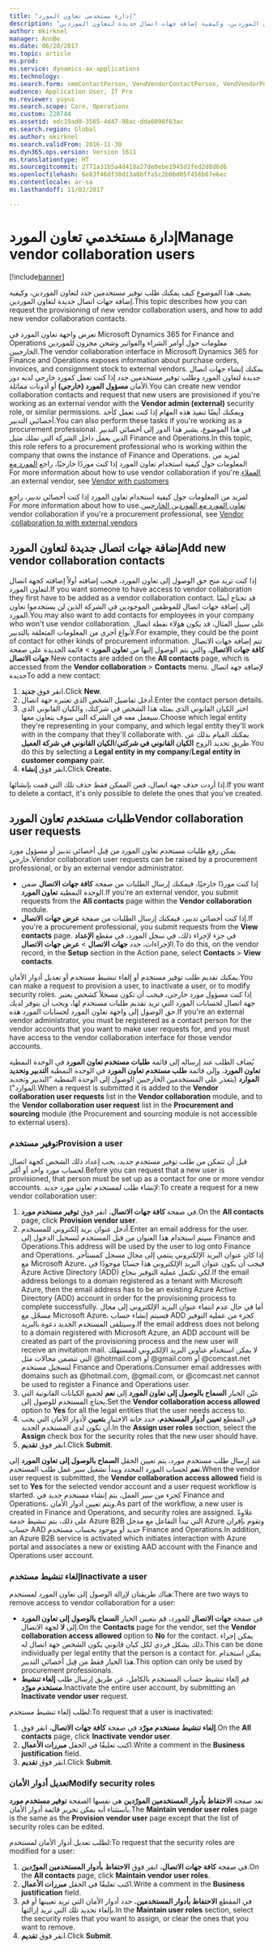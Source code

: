 ```yaml
---
title: "إدارة مستخدمي تعاون المورد‬"
description: "يصف هذا الموضوع كيف يمكنك طلب توفير مستخدمين جدد لتعاون الموردين، وكيفية إضافة جهات اتصال جديدة لتعاون الموردين."
author: mkirknel
manager: AnnBe
ms.date: 06/20/2017
ms.topic: article
ms.prod: 
ms.service: dynamics-ax-applications
ms.technology: 
ms.search.form: smmContactPerson, VendVendorContactPerson, VendVendorPortalUser
audience: Application User, IT Pro
ms.reviewer: yuyus
ms.search.scope: Core, Operations
ms.custom: 220744
ms.assetid: edc19ad0-3565-4d47-98ac-dda6098f63ac
ms.search.region: Global
ms.author: mkirknel
ms.search.validFrom: 2016-11-30
ms.dyn365.ops.version: Version 1611
ms.translationtype: HT
ms.sourcegitcommit: 2771a31b5a4d418a27de0ebe1945d1fed2d8d6d6
ms.openlocfilehash: 6e83f46df30d13a8bffa5c2b0bd05f456b67e6ec
ms.contentlocale: ar-sa
ms.lasthandoff: 11/03/2017

---
```


# <a name="manage-vendor-collaboration-users"></a><span data-ttu-id="18bc4-103">إدارة مستخدمي تعاون المورد‬</span><span class="sxs-lookup"><span data-stu-id="18bc4-103">Manage vendor collaboration users</span></span>

[!include[banner](../includes/banner.md)]


<span data-ttu-id="18bc4-104">يصف هذا الموضوع كيف يمكنك طلب توفير مستخدمين جدد لتعاون الموردين، وكيفية إضافة جهات اتصال جديدة لتعاون الموردين.</span><span class="sxs-lookup"><span data-stu-id="18bc4-104">This topic describes how you can request the provisioning of new vendor collaboration users, and how to add new vendor collaboration contacts.</span></span> 

<span data-ttu-id="18bc4-105">تعرض واجهة تعاون المورد في Microsoft Dynamics 365 for Finance and Operations معلومات حول أوامر الشراء والفواتير وشحن مخزون للموردين الخارجيين.</span><span class="sxs-lookup"><span data-stu-id="18bc4-105">The vendor collaboration interface in Microsoft Dynamics 365 for Finance and Operations exposes information about purchase orders, invoices, and consignment stock to external vendors.</span></span> <span data-ttu-id="18bc4-106">يمكنك إنشاء جهات اتصال جديدة لتعاون المورد وطلب توفير مستخدمين جدد إذا كنت تعمل كمورد خارجي لديه دور الأمان **مسؤول المورد (خارجي)** أو أذونات مماثلة.</span><span class="sxs-lookup"><span data-stu-id="18bc4-106">You can create new vendor collaboration contacts and request that new users are provisioned if you're working as an external vendor with the **Vendor admin (external)** security role, or similar permissions.</span></span> <span data-ttu-id="18bc4-107">ويمكنك أيضًا تنفيذ هذه المهام إذا كنت تعمل كأحد أخصائيي التدبير‬.</span><span class="sxs-lookup"><span data-stu-id="18bc4-107">You can also perform these tasks if you're working as a procurement professional.</span></span> <span data-ttu-id="18bc4-108">في هذا الموضوع، يشير هذا الدور إلى أخصائي التدبير‬ الذين يعمل داخل الشركة التي تملك مثيل Finance and Operations.</span><span class="sxs-lookup"><span data-stu-id="18bc4-108">In this topic, this role refers to a procurement professional who is working within the company that owns the instance of Finance and Operations.</span></span> <span data-ttu-id="18bc4-109">‏‫لمزيد من المعلومات حول كيفية استخدام تعاون المورد إذا كنت موردًا خارجيًا، راجع [المورد مع العملاء](vendor-collaboration-work-customers-dynamics-365-operations.md).</span><span class="sxs-lookup"><span data-stu-id="18bc4-109">For more information about how to use vendor collaboration if you're an external vendor, see [Vendor with customers](vendor-collaboration-work-customers-dynamics-365-operations.md).</span></span>  

<span data-ttu-id="18bc4-110">لمزيد من المعلومات حول كيفية استخدام تعاون المورد إذا كنت أخصائي تدبير، راجع [‬‏‫تعاون المورد مع الموردين الخارجيين‬‏‫](vendor-collaboration-work-external-vendors.md).</span><span class="sxs-lookup"><span data-stu-id="18bc4-110">For more information about how to use vendor collaboration if you're a procurement professional, see [Vendor collaboration to with external vendors](vendor-collaboration-work-external-vendors.md).</span></span>

## <a name="add-new-vendor-collaboration-contacts"></a><span data-ttu-id="18bc4-111">إضافة جهات اتصال جديدة لتعاون المورد</span><span class="sxs-lookup"><span data-stu-id="18bc4-111">Add new vendor collaboration contacts</span></span>
<span data-ttu-id="18bc4-112">إذا كنت تريد منح حق الوصول إلى تعاون المورد، فيجب إضافته أولاً إضافته كجهة اتصال لتعاون المورد.</span><span class="sxs-lookup"><span data-stu-id="18bc4-112">If you want someone to have access to vendor collaboration they first have to be added as a vendor collaboration contact.</span></span> <span data-ttu-id="18bc4-113">قد تحتاج أيضًا إلى إضافة جهات اتصال للموظفين الموجودين في الشركة الذين لن يستخدموا تعاون المورد.</span><span class="sxs-lookup"><span data-stu-id="18bc4-113">You may also want to add contacts for employees in your company who won't use vendor collaboration.</span></span> <span data-ttu-id="18bc4-114">على سبيل المثال، قد يكون هؤلاء نقطة اتصال لأنواع أخرى من المعلومات المتعلقة بالتدبير.</span><span class="sxs-lookup"><span data-stu-id="18bc4-114">For example, they could be the point of contact for other kinds of procurement information.</span></span> <span data-ttu-id="18bc4-115">تتم إضافة جهات الاتصال الجديدة على صفحة **‎كافة جهات الاتصال**، والتي يتم الوصول إليها من **تعاون المورد** &gt; قائمة **جهات الاتصال**.</span><span class="sxs-lookup"><span data-stu-id="18bc4-115">New contacts are added on the **All contacts** page, which is accessed from the **Vendor collaboration** &gt; **Contacts** menu.</span></span> <span data-ttu-id="18bc4-116">لإضافة جهة اتصال جديدة</span><span class="sxs-lookup"><span data-stu-id="18bc4-116">To add a new contact:</span></span>

1.  <span data-ttu-id="18bc4-117">انقر فوق **جديد.**</span><span class="sxs-lookup"><span data-stu-id="18bc4-117">Click **New.**</span></span>
2.  <span data-ttu-id="18bc4-118">أدخل تفاصيل الشخص الذي تعتبره جهة اتصال.</span><span class="sxs-lookup"><span data-stu-id="18bc4-118">Enter the contact person details.</span></span>
3.  <span data-ttu-id="18bc4-119">اختر الكيان القانوني الذي يمثله هذا الشخص في شركتك، والكيان القانوني الذي سيعمل معه في الشركة التي سوف يتعاون معها.</span><span class="sxs-lookup"><span data-stu-id="18bc4-119">Choose which legal entity they're representing in your company, and which legal entity they'll work with in the company that they'll collaborate with.</span></span> <span data-ttu-id="18bc4-120">يمكنك القيام بذلك عن طريق تحديد الزوج **الكيان القانوني في شركتي**/**الكيان القانوني في شركة العميل‎‏**.</span><span class="sxs-lookup"><span data-stu-id="18bc4-120">You do this by selecting a **Legal entity in my company**/**Legal entity in customer company** pair.</span></span>
4.  <span data-ttu-id="18bc4-121">انقر فوق **إنشاء.**</span><span class="sxs-lookup"><span data-stu-id="18bc4-121">Click **Create.**</span></span>

<span data-ttu-id="18bc4-122">إذا أردت حذف جهة اتصال، فمن الممكن فقط حذف تلك التي قمت بإنشائها.</span><span class="sxs-lookup"><span data-stu-id="18bc4-122">If you want to delete a contact, it's only possible to delete the ones that you've created.</span></span>

## <a name="vendor-collaboration-user-requests"></a><span data-ttu-id="18bc4-123">طلبات مستخدم تعاون المورد</span><span class="sxs-lookup"><span data-stu-id="18bc4-123">Vendor collaboration user requests</span></span>
<span data-ttu-id="18bc4-124">يمكن رفع طلبات مستخدم تعاون المورد من قِبل أخصائي تدبير أو مسؤول مورد خارجي.</span><span class="sxs-lookup"><span data-stu-id="18bc4-124">Vendor collaboration user requests can be raised by a procurement professional, or by an external vendor administrator.</span></span>

-   <span data-ttu-id="18bc4-125">إذا كنت موردًا خارجيًا، فيمكنك إرسال الطلبات من صفحة **كافة جهات الاتصال** ضمن الوحدة النمطية **تعاون المورد**.</span><span class="sxs-lookup"><span data-stu-id="18bc4-125">If you're an external vendor, you submit requests from the **All contacts** page within the **Vendor collaboration** module.</span></span>
-   <span data-ttu-id="18bc4-126">إذا كنت أخصائي تدبير، فيمكنك إرسال الطلبات من صفحة **عرض جهات الاتصال**.</span><span class="sxs-lookup"><span data-stu-id="18bc4-126">If you're a procurement professional, you submit requests from the **View contacts** page.</span></span> <span data-ttu-id="18bc4-127">لإجراء ذلك، في سجل المورد، في مقطع **الإعداد‏‎** في جزء الإجراءات، حدد **جهات الاتصال** &gt; **عرض جهات الاتصال**.</span><span class="sxs-lookup"><span data-stu-id="18bc4-127">To do this, on the vendor record, in the **Setup** section in the Action pane, select **Contacts** &gt; **View contacts**.</span></span>

<span data-ttu-id="18bc4-128">يمكنك تقديم طلب توفير مستخدم أو إلغاء تنشيط مستخدم أو تعديل أدوار الأمان.</span><span class="sxs-lookup"><span data-stu-id="18bc4-128">You can make a request to provision a user, to inactivate a user, or to modify security roles.</span></span> <span data-ttu-id="18bc4-129">إذا كنت مسؤول مورد خارجي، فيجب أن تكون مسجلاً كشخص يعتبر جهة اتصال لحسابات المورد التي تريد تقديم طلبات مستخدم لها، ويجب أن يتوفر لديك حق الوصول إلى واجهة تعاون المورد لحسابات المورد هذه.</span><span class="sxs-lookup"><span data-stu-id="18bc4-129">If you're an external vendor administrator, you must be registered as a contact person for the vendor accounts that you want to make user requests for, and you must have access to the vendor collaboration interface for those vendor accounts.</span></span>  

<span data-ttu-id="18bc4-130">يُضاف الطلب عند إرساله إلى قائمة **طلبات مستخدم تعاون المورد‬** في الوحدة النمطية **تعاون المورد**، وإلى قائمة **طلب مستخدم تعاون المورد‬** في الوحدة النمطية **التدبير وتحديد الموارد** (يتعذر على المستخدمين الخارجيين الوصول إلى الوحدة النمطية "التدبير وتحديد الموارد").</span><span class="sxs-lookup"><span data-stu-id="18bc4-130">When a request is submitted it is added to the **Vendor collaboration user requests** list in the **Vendor collaboration** module, and to the **Vendor collaboration user request** list in the **Procurement and sourcing** module (the Procurement and sourcing module is not accessible to external users).</span></span>

### <a name="provision-a-user"></a><span data-ttu-id="18bc4-131">توفير مستخدم</span><span class="sxs-lookup"><span data-stu-id="18bc4-131">Provision a user</span></span>

<span data-ttu-id="18bc4-132">قبل أن تتمكن من طلب توفير مستخدم جديد، يجب إعداد ذلك الشخص كجهة اتصال لحساب مورد واحد أو أكثر.</span><span class="sxs-lookup"><span data-stu-id="18bc4-132">Before you can request that a new user is provisioned, that person must be set up as a contact for one or more vendor accounts.</span></span> <span data-ttu-id="18bc4-133">لإنشاء طلب لمستخدم تعاون مورد جديد:</span><span class="sxs-lookup"><span data-stu-id="18bc4-133">To create a request for a new vendor collaboration user:</span></span>

1.  <span data-ttu-id="18bc4-134">في صفحة **كافة جهات الاتصال**، انقر فوق **توفير مستخدم مورد**.</span><span class="sxs-lookup"><span data-stu-id="18bc4-134">On the **All contacts** page, click **Provision vendor user**.</span></span>
2.  <span data-ttu-id="18bc4-135">أدخل عنوان بريد إلكتروني للمستخدم.</span><span class="sxs-lookup"><span data-stu-id="18bc4-135">Enter an email address for the user.</span></span> <span data-ttu-id="18bc4-136">سيتم استخدام هذا العنوان من قبل المستخدم لتسجيل الدخول إلى Finance and Operations.</span><span class="sxs-lookup"><span data-stu-id="18bc4-136">This address will be used by the user to log onto Finance and Operations.</span></span> <span data-ttu-id="18bc4-137">إذا كان عنوان البريد الإلكتروني ينتمي إلى مجال مسجل كمستأجر مع Microsoft Azure، فيجب أن يكون عنوان البريد الإلكتروني هذا حسابًا موجودًا في Azure Active Directory (ADD) لكي تكتمل عملية التوفير بنجاح.</span><span class="sxs-lookup"><span data-stu-id="18bc4-137">If the email address belongs to a domain registered as a tenant with Microsoft Azure, then the email address has to be an existing Azure Active Directory (ADD) account in order for the provisioning process to complete successfully.</span></span> <span data-ttu-id="18bc4-138">أما في حال عدم انتماء عنوان البريد الإلكتروني إلى مجال مسجّل مع Microsoft Azure، فسيتم إنشاء حساب ADD كجزء من عملية التوفير وسيتلقى المستخدم الجديد دعوة بالبريد.</span><span class="sxs-lookup"><span data-stu-id="18bc4-138">If the email address does not belong to a domain registered with Microsoft Azure, an ADD account will be created as part of the provisioning process and the new user will receive an invitation mail.</span></span> <span data-ttu-id="18bc4-139">لا يمكن استخدام عناوين البريد الإلكتروني للمستهلك التي تتضمن مجالات مثل @hotmail.com أو @gmail.com أو @comcast.net لتسجيل مستخدم Finance and Operations.</span><span class="sxs-lookup"><span data-stu-id="18bc4-139">Consumer email addresses with domains such as @hotmail.com, @gmail.com, or @comcast.net cannot be used to register a Finance and Operations user.</span></span>
3.  <span data-ttu-id="18bc4-140">عيّن الخيار **السماح بالوصول إلى تعاون المورد‬‬** إلى **نعم** لجميع الكيانات القانونية التي يحتاج المستخدم للوصول إلى.</span><span class="sxs-lookup"><span data-stu-id="18bc4-140">Set the **Vendor collaboration access allowed** option to **Yes** for all the legal entities that the user needs access to.</span></span>
4.  <span data-ttu-id="18bc4-141">في المقطع **تعيين أدوار المستخدم**، حدد خانة الاختيار **بتعيين** لأدوار الأمان التي يجب أن تكون لدى المستخدم الجديد.</span><span class="sxs-lookup"><span data-stu-id="18bc4-141">In the **Assign user roles** section, select the **Assign** check box for the security roles that the new user should have.</span></span>
5.  <span data-ttu-id="18bc4-142">انقر فوق **تقديم**.</span><span class="sxs-lookup"><span data-stu-id="18bc4-142">Click **Submit**.</span></span>

<span data-ttu-id="18bc4-143">عند إرسال طلب مستخدم مورد، يتم تعيين الحقل **السماح بالوصول إلى تعاون المورد** إلى **نعم** لحساب المورد المحدد ويبدأ تشغيل سير عمل طلب المستخدم.</span><span class="sxs-lookup"><span data-stu-id="18bc4-143">When the vendor user request is submitted, the **Vendor collaboration access allowed** field is set to **Yes** for the selected vendor account and a user request workflow is started.</span></span> <span data-ttu-id="18bc4-144">كجزء من سير العمل، يتم إنشاء مستخدم جديد في Finance and Operations، ويتم تعيين أدوار الأمان.</span><span class="sxs-lookup"><span data-stu-id="18bc4-144">As part of the workflow, a new user is created in Finance and Operations, and security roles are assigned.</span></span> <span data-ttu-id="18bc4-145">علاوةً على ذلك، يتم تنشيط خدمة Azure B2B التي تبدأ التفاعل مع مدخل Azure وتقوم بإقران حساب AAD جديد أو موجود بحساب مستخدم Finance and Operations.</span><span class="sxs-lookup"><span data-stu-id="18bc4-145">In addition, an Azure B2B service is activated which initiates interaction with Azure portal and associates a new or existing AAD account with the Finance and Operations user account.</span></span>

### <a name="inactivate-a-user"></a><span data-ttu-id="18bc4-146">إلغاء تنشيط مستخدم</span><span class="sxs-lookup"><span data-stu-id="18bc4-146">Inactivate a user</span></span>

<span data-ttu-id="18bc4-147">هناك طريقتان لإزالة الوصول إلى تعاون المورد لمستخدم:</span><span class="sxs-lookup"><span data-stu-id="18bc4-147">There are two ways to remove access to vendor collaboration for a user:</span></span>

-   <span data-ttu-id="18bc4-148">في صفحة **جهات الاتصال** للمورد، قم بتعيين الخيار **السماح بالوصول إلى تعاون المورد** إلى **لا** لجهة الاتصال.</span><span class="sxs-lookup"><span data-stu-id="18bc4-148">On the **Contacts** page for the vendor, set the **Vendor collaboration access allowed** option to **No** for the contact.</span></span> <span data-ttu-id="18bc4-149">يمكن إجراء ذلك بشكل فردي لكل كيان قانوني يكون الشخص جهة اتصال له.</span><span class="sxs-lookup"><span data-stu-id="18bc4-149">This can be done individually per legal entity that the person is a contact for.</span></span> <span data-ttu-id="18bc4-150">يمكن استخدام هذا الخيار فقط من قِبل أخصائي التدبير.</span><span class="sxs-lookup"><span data-stu-id="18bc4-150">This option can only be used by procurement professionals.</span></span>
-   <span data-ttu-id="18bc4-151">قم إلغاء تنشيط حساب المستخدم بالكامل، عن طريق إرسال طلب **إلغاء تنشيط مستخدم مورّد‬**.</span><span class="sxs-lookup"><span data-stu-id="18bc4-151">Inactivate the entire user account, by submitting an **Inactivate vendor user** request.</span></span>

<span data-ttu-id="18bc4-152">لطلب إلغاء تنشيط مستخدم:</span><span class="sxs-lookup"><span data-stu-id="18bc4-152">To request that a user is inactivated:</span></span>

1.  <span data-ttu-id="18bc4-153">في صفحة **كافة جهات الاتصال**، انقر فوق **‎إلغاء تنشيط** **مستخدم مورّد**.</span><span class="sxs-lookup"><span data-stu-id="18bc4-153">On the **All contacts** page, click **Inactivate** **vendor user**.</span></span>
2.  <span data-ttu-id="18bc4-154">اكتب تعليقًا في الحقل **مبررات الأعمال**.</span><span class="sxs-lookup"><span data-stu-id="18bc4-154">Write a comment in the **Business justification** field.</span></span>
3.  <span data-ttu-id="18bc4-155">انقر فوق **تقديم**.</span><span class="sxs-lookup"><span data-stu-id="18bc4-155">Click **Submit**.</span></span>

### <a name="modify-security-roles"></a><span data-ttu-id="18bc4-156">تعديل أدوار الأمان</span><span class="sxs-lookup"><span data-stu-id="18bc4-156">Modify security roles</span></span>

<span data-ttu-id="18bc4-157">تعد صفحة **الاحتفاظ بأدوار المستخدمين المورّدين** هي نفسها الصفحة **توفير مستخدم مورد** باستثناء أنه يمكن تحرير قائمة أدوار الأمان.</span><span class="sxs-lookup"><span data-stu-id="18bc4-157">The **Maintain vendor user roles** page is the same as the **Provision vendor user** page except that the list of security roles can be edited.</span></span>  

<span data-ttu-id="18bc4-158">لطلب تعديل أدوار الأمان لمستخدم:</span><span class="sxs-lookup"><span data-stu-id="18bc4-158">To request that the security roles are modified for a user:</span></span>

1.  <span data-ttu-id="18bc4-159">في صفحة **كافة جهات الاتصال**، انقر فوق **الاحتفاظ** **بأدوار المستخدمين المورّدين**.</span><span class="sxs-lookup"><span data-stu-id="18bc4-159">On the **All contacts** page, click **Maintain** **vendor user roles**.</span></span>
2.  <span data-ttu-id="18bc4-160">اكتب تعليقًا في الحقل **مبررات الأعمال**.</span><span class="sxs-lookup"><span data-stu-id="18bc4-160">Write a comment in the **Business justification** field.</span></span>
3.  <span data-ttu-id="18bc4-161">في المقطع **الاحتفاظ بأدوار المستخدمين**، حدد أدوار الأمان التي تريد تعيينها أو قم بإلغاء تحديد تلك التي تريد إزالتها.</span><span class="sxs-lookup"><span data-stu-id="18bc4-161">In the **Maintain user roles** section, select the security roles that you want to assign, or clear the ones that you want to remove.</span></span>
4.  <span data-ttu-id="18bc4-162">انقر فوق **تقديم‏‎**.</span><span class="sxs-lookup"><span data-stu-id="18bc4-162">Click **Submit**.</span></span>





